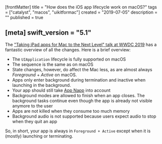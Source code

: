 [frontMatter]
title = "How does the iOS app lifecycle work on macOS?"
tags = ["catalyst", "macos", "uikitformac"]
created = "2019-07-05"
description = ""
published = true

[meta]
swift_version = "5.1"
---



The ["Taking iPad apps for Mac to the Next Level" talk at WWDC 2019](https://developer.apple.com/videos/play/wwdc2019/235/) has a fantastic overview of all the changes. Here is a brief overview:

- The `UIApplication` lifecycle is fully supported on macOS
- The sequence is the same as on macOS
- State changes, however, do affect the Mac less, as are almost always *Foreground* + *Active* on macOS.
- Apps only enter background during termination and inactive when launching in the background.
- Your app should still take [App Napp](https://developer.apple.com/library/archive/documentation/Performance/Conceptual/power_efficiency_guidelines_osx/AppNap.html) into account
- Background modes are allowed to finish when an app closes. The background tasks continue even though the app is already not visible anymore to the user
- Apps are not killed when they consume too much memory
- Background audio is not supported because users expect audio to stop when they quit an app

So, in short, your app is always in `Foreground + Active` except when it is (mostly) launching or terminating.
